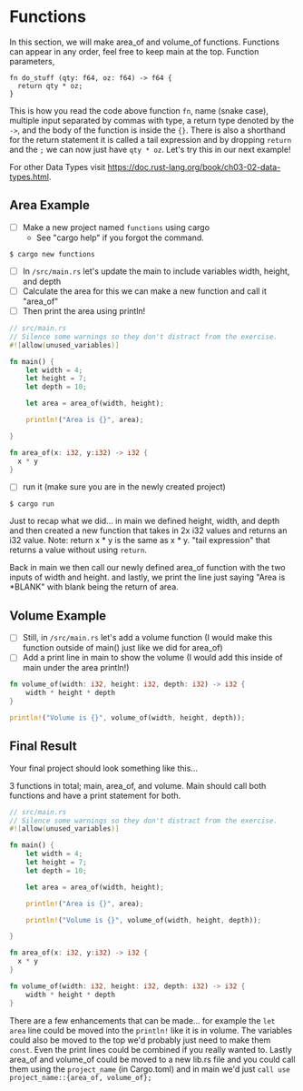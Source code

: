 # Functions
In this section, we will make area_of and volume_of functions. Functions can appear in any order, feel free to keep main at the top. Function parameters, 

```
fn do_stuff (qty: f64, oz: f64) -> f64 {
  return qty * oz;
}
``` 

This is how you read the code above function `fn`, name (snake case), multiple input separated by commas with type, a return type denoted by the `->`, and the body of the function is inside the `{}`. 
There is also a shorthand for the return statement it is called a tail expression and by dropping `return` and the `;` we can now just have  `qty * oz`. Let's try this in our next example!

For other Data Types visit https://doc.rust-lang.org/book/ch03-02-data-types.html.

## Area Example

- [ ] Make a new project named `functions` using cargo
  - See "cargo help" if you forgot the command.

```shell
$ cargo new functions
```

- [ ] In `/src/main.rs` let's update the main to include variables width, height, and depth
- [ ] Calculate the area for this we can make a new function and call it "area_of"
- [ ] Then print the area using println!

```rust
// src/main.rs
// Silence some warnings so they don't distract from the exercise.
#![allow(unused_variables)]

fn main() {
    let width = 4;
    let height = 7;
    let depth = 10;

    let area = area_of(width, height);

    println!("Area is {}", area);

}

fn area_of(x: i32, y:i32) -> i32 {
  x * y
}
```

- [ ] run it (make sure you are in the newly created project)

```shell
$ cargo run
```

Just to recap what we did... in main we defined height, width, and depth 
and then created a new function that takes in 2x i32 values and returns an i32 value. 
Note: return x * y is the same as x * y. "tail expression" that returns a value without using `return`.

Back in main we then call our newly defined area_of function with the two inputs of width and height. 
and lastly, we print the line just saying "Area is *BLANK" with blank being the return of area.

## Volume Example

- [ ] Still, in `/src/main.rs` let's add a volume function (I would make this function outside of main() just like we did for area_of)
- [ ] Add a print line in main to show the volume (I would add this inside of main under the area println!)

```rust
fn volume_of(width: i32, height: i32, depth: i32) -> i32 {
    width * height * depth
}
```

```rust
println!("Volume is {}", volume_of(width, height, depth));
```

## Final Result
Your final project should look something like this... 

3 functions in total; main, area_of, and volume. Main should call both functions and have a print statement for both.  

```rust
// src/main.rs
// Silence some warnings so they don't distract from the exercise.
#![allow(unused_variables)]

fn main() {
    let width = 4;
    let height = 7;
    let depth = 10;

    let area = area_of(width, height);

    println!("Area is {}", area);

    println!("Volume is {}", volume_of(width, height, depth));

}

fn area_of(x: i32, y:i32) -> i32 {
  x * y
}

fn volume_of(width: i32, height: i32, depth: i32) -> i32 {
    width * height * depth
}

```
There are a few enhancements that can be made... for example the `let area` line could be moved into the `println!` like it is in volume. The variables could also be moved to the top we'd probably just need to make them `const`. Even the print lines could be combined if you really wanted to. Lastly area_of and volume_of could be moved to a new lib.rs file and you could call them using the `project_name` (in Cargo.toml) and in main we'd just `call use project_name::{area_of, volume_of};`
